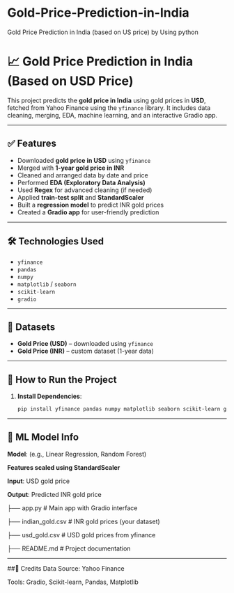 # Gold-Price-Prediction-in-India
Gold Price Prediction in India (based on US price) by Using python 
# 📈 Gold Price Prediction in India (Based on USD Price)

This project predicts the **gold price in India** using gold prices in **USD**, fetched from Yahoo Finance using the `yfinance` library. It includes data cleaning, merging, EDA, machine learning, and an interactive Gradio app.

---

## ✅ Features

- Downloaded **gold price in USD** using `yfinance`
- Merged with **1-year gold price in INR**
- Cleaned and arranged data by date and price
- Performed **EDA (Exploratory Data Analysis)**
- Used **Regex** for advanced cleaning (if needed)
- Applied **train-test split** and **StandardScaler**
- Built a **regression model** to predict INR gold prices
- Created a **Gradio app** for user-friendly prediction

---

## 🛠️ Technologies Used

- `yfinance`
- `pandas`
- `numpy`
- `matplotlib` / `seaborn`
- `scikit-learn`
- `gradio`

---

## 📂 Datasets

- **Gold Price (USD)** – downloaded using `yfinance`
- **Gold Price (INR)** – custom dataset (1-year data)

---

## 🚀 How to Run the Project

1. **Install Dependencies**:
   ```bash
   pip install yfinance pandas numpy matplotlib seaborn scikit-learn gradio
---

## 🧠 ML Model Info
**Model**: (e.g., Linear Regression, Random Forest)

**Features scaled using StandardScaler**

**Input**: USD gold price

**Output**: Predicted INR gold price

├── app.py               # Main app with Gradio interface

├── indian_gold.csv      # INR gold prices (your dataset)

├── usd_gold.csv         # USD gold prices from yfinance

├── README.md            # Project documentation


---

##🙏 Credits
Data Source: Yahoo Finance

Tools: Gradio, Scikit-learn, Pandas, Matplotlib

